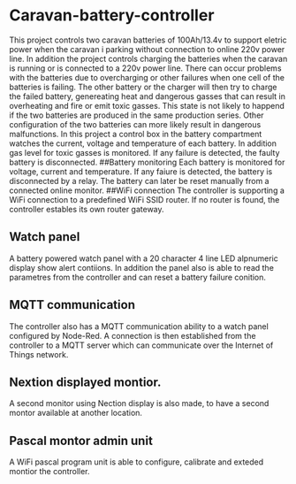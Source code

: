  # Caravan-battery-controller
This project controls two caravan batteries of 100Ah/13.4v to support eletric power when the caravan i parking without connection to online 220v power line. In addition the project controls charging the batteries when the caravan is running or is connected to a 220v power line. 
There can occur problems with the batteries due to overcharging or other failures when one cell of the batteries is failing. The other battery or the charger will then try to charge the failed battery, genereating heat and dangerous gasses that can result in overheating and fire or emit toxic gasses. This state is not likely to happend if the two batteries are produced in the same production series. Other configuration of the two batteries can more likely result in dangerous malfunctions. 
In this project a control box in the battery compartment watches the current, voltage and temperature of each battery. In addition gas level for toxic gasses is monitored. If any failure is detected, the faulty battery is disconnected.
##Battery monitoring
Each battery is monitored for voltage, current and temperature. If any faiure is detected, the battery is disconnected by a relay. The battery can later be reset manually from a connected online monitor.
##WiFi connection
The controller is supporting a WiFi connection to a predefined WiFi SSID router. If no router is found, the controller estables its own router gateway.
## Watch panel
A battery powered watch panel with a 20 character 4 line LED alpnumeric display show alert contiions. In addition the panel also is able to read the parametres from the controller and can reset a battery failure conition.
## MQTT communication
The controller also has a MQTT communication ability to a watch panel configured by Node-Red. A connection is then established from the controller to a MQTT server which can communicate over the Internet of Things network.
## Nextion displayed montior. 
A second monitor using Nection display is also made, to have a second montor available at another location.
## Pascal montor admin unit
A WiFi pascal  program unit is able to configure, calibrate and exteded montior the controller.
